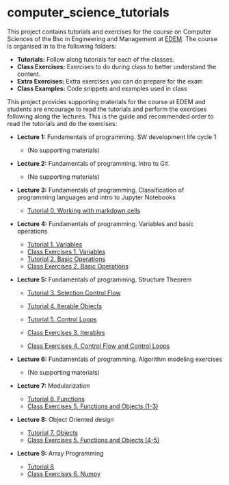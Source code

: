 # computer_science_tutorials
This project contains tutorials and exercises for the course on Computer Sciences of the Bsc in Engineering and Management at [EDEM](https://edem.es/). 
The course is organised in to the following folders: 
- **Tutorials:** Follow along tutorials for each of the classes. 
- **Class Exercises:** Exercises to do during class to better understand the content.
- **Extra Exercises:** Extra exercises you can do prepare for the exam
- **Class Examples:** Code snippets and examples used in class

This project provides supporting materials for the course at EDEM and students are encourage to read the tutorials and perform the exercises following along the lectures. This is the guide and recommended order to read the tutorials and do the exercises: 
- **Lecture 1:** Fundamentals of programming. SW development life cycle 1 
    - (No supporting materials)
- **Lecture 2:** Fundamentals of programming. Intro to Git.
    - (No supporting materials)

- **Lecture 3:** Fundamentals of programming. Classification of programming languages and intro to Jupyter Notebooks
    - [Tutorial 0. Working with markdown cells](https://github.com/ffraile/computer_science_tutorials/blob/main/Programming/Tutorials/0.%20Working%20with%20Markdown%20cells.ipynb)

- **Lecture 4:** Fundamentals of programming. Variables and basic operations
    - [Tutorial 1. Variables](https://github.com/ffraile/computer_science_tutorials/blob/main/Programming/Tutorials/1.%20Variables.ipynb)
    - [Class Exercises 1. Variables](https://github.com/ffraile/computer_science_tutorials/blob/main/Programming/Class%20Exercises/1.%20Variables.ipynb)
    - [Tutorial 2. Basic Operations](https://github.com/ffraile/computer_science_tutorials/blob/main/Programming/Tutorials/2.%20Basic%20Operators.ipynb)
    - [Class Exercises 2. Basic Operations](https://github.com/ffraile/computer_science_tutorials/blob/main/Programming/Class%20Exercises/2.%20Basic%20Operators.ipynb)

- **Lecture 5:** Fundamentals of programming. Structure Theorem
    - [Tutorial 3. Selection Control Flow](https://github.com/ffraile/computer_science_tutorials/blob/main/Programming/Tutorials/3.%20Selection%20Control%20Flow.ipynb)
    - [Tutorial 4. Iterable Objects](https://github.com/ffraile/computer_science_tutorials/blob/main/Programming/Class%20Exercises/3.%20Iterables.ipynb)
    - [Tutorial 5. Control Loops](https://github.com/ffraile/computer_science_tutorials/blob/main/Programming/Tutorials/5.%20Control%20Loops.ipynb)
 
    - [Class Exercises 3. Iterables](https://github.com/ffraile/computer_science_tutorials/blob/main/Programming/Class%20Exercises/3.%20Iterables.ipynb)
    
    - [Class Exercises 4. Control Flow and Control Loops](https://github.com/ffraile/computer_science_tutorials/blob/main/Programming/Class%20Exercises/4.%20Control%20Flow%20and%20Control%20Loops.ipynb)

- **Lecture 6:** Fundamentals of programming. Algorithm modeling exercises
    - (No supporting materials)

- **Lecture 7:** Modularization
    - [Tutorial 6. Functions](https://github.com/ffraile/computer_science_tutorials/blob/main/Programming/Tutorials/6.%20Functions.ipynb)
    - [Class Exercises 5. Functions and Objects (1-3)](https://github.com/ffraile/computer_science_tutorials/blob/main/Programming/Class%20Exercises/5.%20Functions%20and%20Objects.ipynb)

- **Lecture 8:** Object Oriented design
    - [Tutorial 7. Objects](https://github.com/ffraile/computer_science_tutorials/blob/main/Programming/Tutorials/7.%20Objects.ipynb)
    - [Class Exercises 5. Functions and Objects (4-5)](https://github.com/ffraile/computer_science_tutorials/blob/main/Programming/Class%20Exercises/5.%20Functions%20and%20Objects.ipynb)

- **Lecture 9:** Array Programming
    - [Tutorial 8](https://github.com/ffraile/computer_science_tutorials/blob/main/Programming/Tutorials/8.%20Numpy%20tutorial.ipynb)
    - [Class Exercises 6. Numpy](https://github.com/ffraile/computer_science_tutorials/blob/main/Programming/Class%20Exercises/6.%20Numpy.ipynb)

